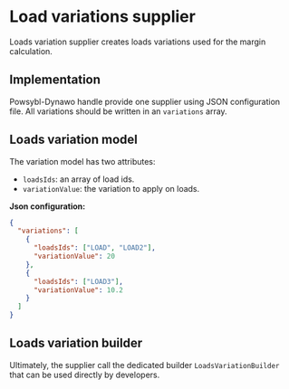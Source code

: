 # Load variations supplier
Loads variation supplier creates loads variations used for the margin calculation.

## Implementation
Powsybl-Dynawo handle provide one supplier using JSON configuration file.
All variations should be written in an `variations` array.

## Loads variation model
The variation model has two attributes:
- `loadsIds`: an array of load ids.
- `variationValue`: the variation to apply on loads.

**Json configuration:**
```json
{
  "variations": [
    {
      "loadsIds": ["LOAD", "LOAD2"],
      "variationValue": 20
    },
    {
      "loadsIds": ["LOAD3"],
      "variationValue": 10.2
    }
  ]
}
```

## Loads variation builder
Ultimately, the supplier call the dedicated builder `LoadsVariationBuilder` that can be used directly by developers.